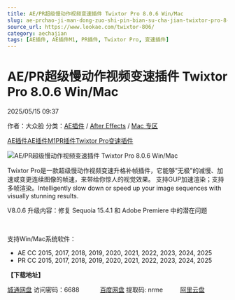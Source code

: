 ```yaml
---
title: AE/PR超级慢动作视频变速插件 Twixtor Pro 8.0.6 Win/Mac
slug: ae-prchao-ji-man-dong-zuo-shi-pin-bian-su-cha-jian-twixtor-pro-8-0-6-win-mac
source_url: https://www.lookae.com/twixtor-806/
category: aechajian
tags: [AE插件, AE插件M1, PR插件, Twixtor Pro, 变速插件]
---
```

# AE/PR超级慢动作视频变速插件 Twixtor Pro 8.0.6 Win/Mac

2025/05/15 09:37

作者：大众脸
分类：[AE插件](https://www.lookae.com/after-effects/aechajian/) / [After Effects](https://www.lookae.com/after-effects/) / [Mac 专区](https://www.lookae.com/mac-osx/)

[AE插件](https://www.lookae.com/tag/ae%e6%8f%92%e4%bb%b6/)[AE插件M1](https://www.lookae.com/tag/aem1/)[PR插件](https://www.lookae.com/tag/pr%e6%8f%92%e4%bb%b6/)[Twixtor Pro](https://www.lookae.com/tag/twixtor-pro/)[变速插件](https://www.lookae.com/tag/%e5%8f%98%e9%80%9f%e6%8f%92%e4%bb%b6/)

![AE/PR超级慢动作视频变速插件 Twixtor Pro 8.0.6 Win/Mac](https://www.lookae.com/wp-content/uploads/2017/08/Twixtor6.jpg "AE/PR超级慢动作视频变速插件 Twixtor Pro 8.0.6 Win/Mac-LookAE.com")

Twixtor Pro是一款超级慢动作视频变速升格补帧插件，它能够”无极”的减慢、加速或变更连续图像的帧速，来带给你惊人的视觉效果。 支持GUP加速渲染；支持多帧渲染。Intelligently slow down or speed up your image sequences with visually stunning results.

V8.0.6 升级内容：修复 Sequoia 15.4.1 和 Adob​​e Premiere 中的潜在问题

[﻿﻿﻿](https://cloud.video.taobao.com//play/u/705956171/p/1/e/6/t/1/408709105329.mp4)

支持Win/Mac系统软件：

* AE CC 2015, 2017, 2018, 2019, 2020, 2021, 2022, 2023, 2024, 2025
* PR CC 2015, 2017, 2018, 2019, 2020, 2021, 2022, 2023, 2024, 2025

**【下载地址】**

[城通网盘](https://url70.ctfile.com/f/2827370-1505410861-6daf6d?p=4431) 访问密码：6688            [百度网盘](https://pan.baidu.com/s/12kDVnfwxlZZPk6xDNAo9tQ?pwd=nrme) 提取码: nrme          [阿里云盘](https://www.alipan.com/s/CgSZSaWDj3q)
